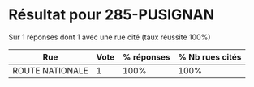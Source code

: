 # Résultat pour 285-PUSIGNAN

Sur 1 réponses dont 1 avec une rue cité (taux réussite 100%)

| Rue | Vote | % réponses | % Nb rues cités|
|-----|------|------------|----------------|
| ROUTE NATIONALE | 1 | 100% | 100%|
